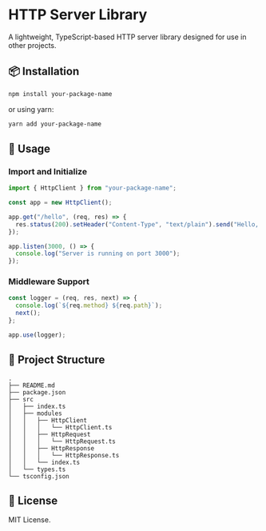 # HTTP Server Library

A lightweight, TypeScript-based HTTP server library designed for use in other projects.

## 📦 Installation

```sh
npm install your-package-name
```

or using yarn:

```sh
yarn add your-package-name
```

## 🚀 Usage

### Import and Initialize

```ts
import { HttpClient } from "your-package-name";

const app = new HttpClient();

app.get("/hello", (req, res) => {
  res.status(200).setHeader("Content-Type", "text/plain").send("Hello, World!");
});

app.listen(3000, () => {
  console.log("Server is running on port 3000");
});
```

### Middleware Support

```ts
const logger = (req, res, next) => {
  console.log(`${req.method} ${req.path}`);
  next();
};

app.use(logger);
```

## 📁 Project Structure

```
.
├── README.md
├── package.json
├── src
│   ├── index.ts
│   ├── modules
│   │   ├── HttpClient
│   │   │   └── HttpClient.ts
│   │   ├── HttpRequest
│   │   │   └── HttpRequest.ts
│   │   ├── HttpResponse
│   │   │   └── HttpResponse.ts
│   │   └── index.ts
│   └── types.ts
└── tsconfig.json
```

## 📝 License

MIT License.
